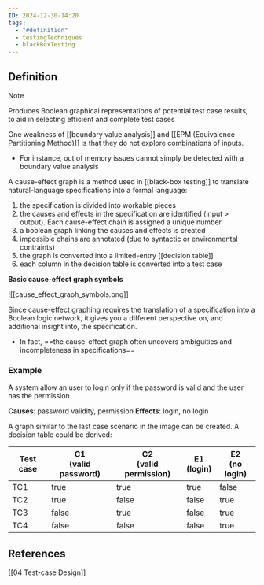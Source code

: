 ```yaml
---
ID: 2024-12-30-14:20
tags:
  - "#definition"
  - testingTechniques
  - blackBoxTesting
---
```

## Definition

> [!NOTE]
> Produces Boolean graphical representations of potential test case results, to aid in selecting efficient and complete test cases

One weakness of [[boundary value analysis]] and [[EPM (Equivalence Partitioning Method)]] is that they do not explore combinations of inputs.
- For instance, out of memory issues cannot simply be detected with a boundary value analysis

A cause-effect graph is a method used in [[black-box testing]] to translate natural-language specifications into a formal language:
1. the specification is divided into workable pieces
2. the causes and effects in the specification are identified (input > output). Each cause-effect chain is assigned a unique number
3. a boolean graph linking the causes and effects is created
4. impossible chains are annotated (due to syntactic or environmental contraints)
5. the graph is converted into a limited-entry [[decision table]]
6. each column in the decision table is converted into a test case

**Basic cause-effect graph symbols**

![[cause_effect_graph_symbols.png]]

Since cause-effect graphing requires the translation of a specification into a Boolean logic network, it gives you a different perspective on, and additional insight into, the specification.
- In fact, ==the cause-effect graph often uncovers ambiguities and incompleteness in specifications==

### Example

A system allow an user to login only if the password is valid and the user has the permission

**Causes**: password validity, permission
**Effects**: login, no login

A graph similar to the last case scenario in the image can be created.
A decision table could be derived:

| **Test case** | C1 <br>(valid password) | C2 <br>(valid permission) | E1 <br>(login) | E2 <br>(no login) |
| ------------- | ----------------------- | ------------------------- | -------------- | ----------------- |
| TC1           | true                    | true                      | true           | false             |
| TC2           | true                    | false                     | false          | true              |
| TC3           | false                   | true                      | false          | true              |
| TC4           | false                   | false                     | false          | true              |

## References
[[04 Test-case Design]]